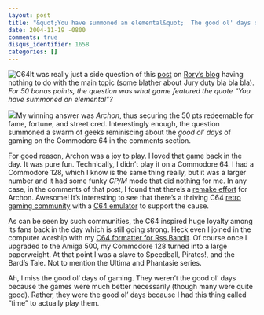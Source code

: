 ```yaml
---
layout: post
title: "&quot;You have summoned an elemental&quot;  The good ol' days of gaming..."
date: 2004-11-19 -0800
comments: true
disqus_identifier: 1658
categories: []
---
```

![C64](/images/C64.gif)It was really just a side question of this
[post](http://neopoleon.com/blog/posts/9917.aspx) on [Rory’s
blog](http://www.neopoleon.com/blog/) having nothing to do with the main
topic (some blather about Jury duty bla bla bla). *For 50 bonus points,
the question was what game featured the quote “You have summoned an
elemental”?*

![](http://haacked.com/images/haacked_com/archon.jpg)My winning answer
was *Archon*, thus securing the 50 pts redeemable for fame, fortune, and
street cred. Interestingly enough, the question summoned a swarm of
geeks reminiscing about the *good ol’ days* of gaming on the Commodore
64 in the comments section.

For good reason, Archon was a joy to play. I loved that game back in the
day. It was pure fun. Technically, I didn’t play it on a Commodore 64. I
had a Commodore 128, which I know is the same thing really, but it was a
larger number and it had some funky *CP/M* mode that did nothing for me.
In any case, in the comments of that post, I found that there’s a
[remake effort](http://www.archonevolution.com/ "Archon Remak") for
Archon. Awesome! It’s interesting to see that there’s a thriving C64
[retro gaming
community](http://www.commodoregames.com/ "Commodore Games") with a [C64
emulator](http://www.computerbrains.com/ccs64/ "Commodore 64 Emulator")
to support the cause.

As can be seen by such communities, the C64 inspired huge loyalty among
its fans back in the day which is still going strong. Heck even I joined
in the computer worship with my [C64 formatter for Rss
Bandit](http://haacked.com/archive/2004/04/23/c64-formatter-for-rssbandit.aspx "C64 Formatter").
Of course once I upgraded to the Amiga 500, my Commodore 128 turned into
a large paperweight. At that point I was a slave to Speedball, Pirates!,
and the Bard’s Tale. Not to mention the Ultima and Phantasie series.

Ah, I miss the good ol’ days of gaming. They weren’t the good ol’ days
because the games were much better necessarily (though many were quite
good). Rather, they were the good ol’ days because I had this thing
called “time” to actually play them.

